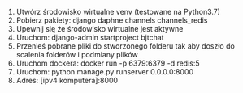 1. Utwórz środowisko wirtualne venv (testowane na Python3.7)
2. Pobierz pakiety:
	django
	daphne
	channels
	channels_redis
3. Upewnij się że środowisko wirtualne jest aktywne
4. Uruchom:
	django-admin startproject bjtchat
5. Przenieś pobrane pliki do stworzonego folderu tak aby doszło do scalenia folderów i podmiany plików
6. Uruchom dockera:
	docker run -p 6379:6379 -d redis:5
7. Uruchom:
	python manage.py runserver 0.0.0.0:8000
8. Adres:
	[ipv4 komputera]:8000